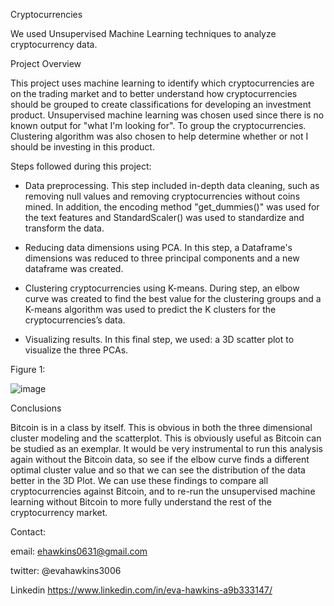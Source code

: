 Cryptocurrencies


We used Unsupervised Machine Learning techniques to analyze cryptocurrency data.

Project Overview


This project uses machine learning to identify which cryptocurrencies are on the trading market and to better understand how cryptocurrencies should be grouped to create classifications for developing an investment product. Unsupervised machine learning was chosen used since there is no known output for "what I'm looking for". To group the cryptocurrencies. Clustering algorithm was also chosen to help determine whether or not I should be investing in this product.

Steps followed during  this project:


* Data preprocessing. This step included in-depth data cleaning, such as removing null values and removing cryptocurrencies without coins mined. In addition, the encoding method "get_dummies()" was used for the text features and StandardScaler() was used to standardize and transform the data.

* Reducing data dimensions using PCA. In this step, a Dataframe's dimensions was reduced to three principal components and a new dataframe was created.

* Clustering cryptocurrencies using K-means. During step, an elbow curve was created to find the best value for the clustering groups and a K-means algorithm was used to predict the K clusters for the cryptocurrencies’s data.


* Visualizing results. In this final step, we used: a 3D scatter plot to visualize the three PCAs.

Figure 1:

![image](https://user-images.githubusercontent.com/101227930/184193382-a08bde91-1150-4a30-a4ae-40f609034fdb.png)


Conclusions


Bitcoin is in a class by itself. This is obvious in both the three dimensional cluster modeling and the scatterplot. This is obviously useful as Bitcoin can be studied as an exemplar.
It would be very instrumental to run this analysis again without the Bitcoin data, so see if the elbow curve finds a different optimal cluster value and so that we can see the distribution of the data better in the 3D Plot. 
We can use these findings to compare all cryptocurrencies against Bitcoin, and to re-run the unsupervised machine learning without Bitcoin to more fully understand the rest of the cryptocurrency market.






Contact:

email: ehawkins0631@gmail.com

twitter: @evahawkins3006

Linkedin https://www.linkedin.com/in/eva-hawkins-a9b333147/
